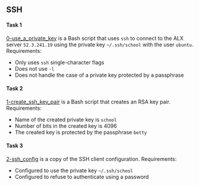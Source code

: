 ## SSH

#### Task 1
[0-use_a_private_key](0-use_a_private_key) is a Bash script that uses `ssh` to connect to the ALX server `52.3.241.19` using the private key `~/.ssh/school` with the user `ubuntu`.
Requirements:
- Only uses `ssh` single-character flags
- Does not use `-l`
- Does not handle the case of a private key protected by a passphrase

#### Task 2
[1-create_ssh_key_pair](1-create_ssh_key_pair) is a Bash script that creates an RSA key pair.
Requirements:
- Name of the created private key is `school`
- Number of bits in the created key is 4096
- The created key is protected by the passphrase `betty`

#### Task 3
[2-ssh_config](2-ssh_config) is a copy of the SSH client configuration.
Requirements:
- Configured to use the private key `~/.ssh/school`
- Configured to refuse to authenticate using a password
